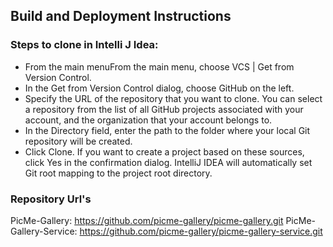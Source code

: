 ## Build and Deployment Instructions

### Steps to clone in Intelli J Idea:

* From the main menuFrom the main menu, choose VCS | Get from Version Control.
* In the Get from Version Control dialog, choose GitHub on the left.
* Specify the URL of the repository that you want to clone. You can select a repository from the list of all GitHub projects associated with your account, and the organization that your account belongs to.
* In the Directory field, enter the path to the folder where your local Git repository will be created.
* Click Clone. If you want to create a project based on these sources, click Yes in the confirmation dialog. IntelliJ IDEA will automatically set Git root mapping to the project root directory.

### Repository Url's

PicMe-Gallery: https://github.com/picme-gallery/picme-gallery.git
PicMe-Gallery-Service: https://github.com/picme-gallery/picme-gallery-service.git
